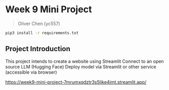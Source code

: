 # Week 9 Mini Project
> Oliver Chen (yc557)

```bash
pip3 install -r requirements.txt
```

## Project Introduction
This project intends to create a website using Streamlit
    Connect to an open source LLM (Hugging Face)
    Deploy model via Streamlit or other service (accessible via browser)



https://week9-mini-project-7mrumxqdztr3s5ljke4jmt.streamlit.app/